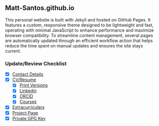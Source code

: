 ## Matt-Santos.github.io

This personal website is built with Jekyll and hosted on GitHub Pages. It features a custom, responsive theme designed to be lightweight and fast, operating with minimal JavaScript to enhance performance and maximize browser compatibility. To streamline content management, several pages are automatically updated through an efficient workflow action that helps reduce the time spent on manual updates and ensures the site stays current.

### Update/Review Checklist

- [x] [Contact Details](https://github.com/Matt-Santos/Matt-Santos.github.io/blob/main/_config.yml)
- [x] [CV/Resume](https://github.com/Matt-Santos/Matt-Santos.github.io/blob/main/index.html)
	- [x] [Print Versions](https://github.com/Matt-Santos/LaTeX-Workshop)
	- [x] [Linkedin](https://www.linkedin.com/in/matthewjsantos)
	- [x] [ORCID](https://orcid.org/0009-0006-1653-3882)
	- [x] [Courses](https://github.com/Matt-Santos/Matt-Santos.github.io/blob/main/courses.html)
- [x] [Extracurriculars](https://github.com/Matt-Santos/Matt-Santos.github.io/blob/main/extracurricular.html)
- [x] [Project Page](https://github.com/Matt-Santos/Matt-Santos.github.io/blob/main/projects.html)
- [x] [Private GPG Key](https://github.com/Matt-Santos/Matt-Santos.github.io/blob/main/assets/files/msantos_public_key.asc)

